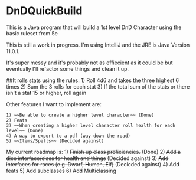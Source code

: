 # DnDQuickBuild
 This is a Java program that will build a 1st level DnD Character using the basic ruleset from 5e
  
 This is still a work in progress. I'm using IntelliJ and the JRE is Java Version 11.0.1.

 It's super messy and it's probably not as effiecient as it could be but eventually I'll refactor some things and clean it up.
  
  ##It rolls stats using the rules:
    1) Roll 4d6 and takes the three highest 6 times
    2) Sum the 3 rolls for each stat
    3) If the total sum of the stats or there isn't a stat 15 or higher, roll again
  

  Other features I want to implement are:
  
    1) ~~Be able to create a higher level character~~ (Done)
    2) Feats
    3) ~~When creating a higher level character roll health for each level~~ (Done)
    4) A way to export to a pdf (way down the road)
    5) ~~Items/Spells~~ (Decided against)
  
  My current roadmap is:
    1) ~~Finish up class proficiencies.~~ (Done)
    2) ~~Add a dice interface/class for health and things~~ (Decided against)
    3) ~~Add interfaces for races (e.g. Dwarf, Human, Elf)~~ (Decicded against)
    4) Add feats
    5) Add subclasses
    6) Add Multiclassing
